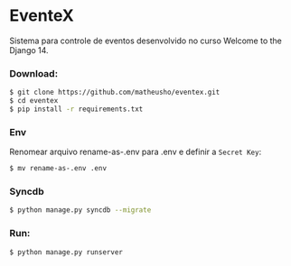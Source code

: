 # EventeX

Sistema para controle de eventos desenvolvido no curso Welcome to the Django 14.


### Download:

```bash
$ git clone https://github.com/matheusho/eventex.git
$ cd eventex
$ pip install -r requirements.txt
```
### Env

Renomear arquivo rename-as-.env para .env e definir a `Secret Key`:
```bash
$ mv rename-as-.env .env
```

### Syncdb
```bash
$ python manage.py syncdb --migrate
```

### Run:
```bash
$ python manage.py runserver
```
